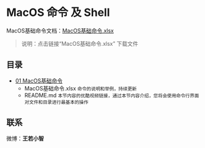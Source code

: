 # MacOS 命令 及 Shell

MacOS基础命令文档：[MacOS基础命令.xlsx](https://github.com/zimingwz/macos_command/raw/master/01_command_base/MacOS%E5%9F%BA%E7%A1%80%E5%91%BD%E4%BB%A4.xlsx)
> 说明：点击链接“MacOS基础命令.xlsx” 下载文件

## 目录
* [01 MacOS基础命令](https://github.com/zimingwz/macos_command/tree/master/01_command_base)
	* MacOS基础命令.xlsx `命令的说明和举例，持续更新`
	* README.md `本节内容的优酷视频链接，通过本节内容介绍，您将会使用命令行界面对文件和目录进行最基本的操作`


## 联系
微博：**王若小智**
